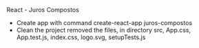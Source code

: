 React - Juros Compostos

- Create app with command create-react-app juros-compostos
- Clean the project removed the files, in directory src, App.css, App.test.js, index.css, logo.svg, setupTests.js